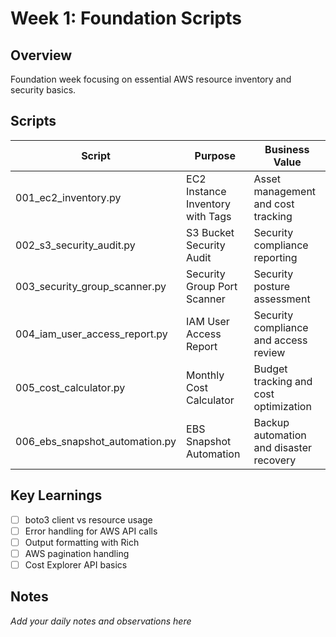 # Week 1: Foundation Scripts

## Overview
Foundation week focusing on essential AWS resource inventory and security basics.

## Scripts

| Script | Purpose | Business Value |
|--------|---------|----------------|
| 001_ec2_inventory.py | EC2 Instance Inventory with Tags | Asset management and cost tracking |
| 002_s3_security_audit.py | S3 Bucket Security Audit | Security compliance reporting |
| 003_security_group_scanner.py | Security Group Port Scanner | Security posture assessment |
| 004_iam_user_access_report.py | IAM User Access Report | Security compliance and access review |
| 005_cost_calculator.py | Monthly Cost Calculator | Budget tracking and cost optimization |
| 006_ebs_snapshot_automation.py | EBS Snapshot Automation | Backup automation and disaster recovery |

## Key Learnings
- [ ] boto3 client vs resource usage
- [ ] Error handling for AWS API calls
- [ ] Output formatting with Rich
- [ ] AWS pagination handling
- [ ] Cost Explorer API basics

## Notes
*Add your daily notes and observations here*